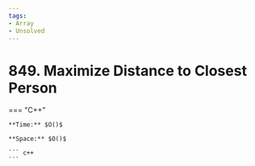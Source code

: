 ```yaml
---
tags:
- Array
- Unsolved
---
```



# 849. Maximize Distance to Closest Person

=== "C++"

    **Time:** $O()$

    **Space:** $O()$

    ``` c++
    ```
